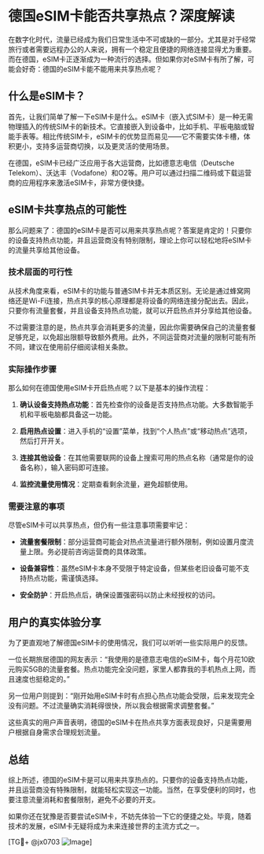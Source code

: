 # 德国eSIM卡能否共享热点？深度解读

在数字化时代，流量已经成为我们日常生活中不可或缺的一部分。尤其是对于经常旅行或者需要远程办公的人来说，拥有一个稳定且便捷的网络连接显得尤为重要。而在德国，eSIM卡正逐渐成为一种流行的选择。但如果你对eSIM卡有所了解，可能会好奇：德国的eSIM卡能不能用来共享热点呢？

## 什么是eSIM卡？

首先，让我们简单了解一下eSIM卡是什么。eSIM卡（嵌入式SIM卡）是一种无需物理插入的传统SIM卡的新技术。它直接嵌入到设备中，比如手机、平板电脑或智能手表等。相比传统SIM卡，eSIM卡的优势显而易见——它不需要实体卡槽，体积更小，支持多运营商切换，以及更灵活的使用场景。

在德国，eSIM卡已经广泛应用于各大运营商，比如德意志电信（Deutsche Telekom）、沃达丰（Vodafone）和O2等。用户可以通过扫描二维码或下载运营商的应用程序来激活eSIM卡，非常方便快捷。

## eSIM卡共享热点的可能性

那么问题来了：德国的eSIM卡是否可以用来共享热点呢？答案是肯定的！只要你的设备支持热点功能，并且运营商没有特别限制，理论上你可以轻松地将eSIM卡的流量共享给其他设备。

### 技术层面的可行性

从技术角度来看，eSIM卡的功能与普通SIM卡并无本质区别。无论是通过蜂窝网络还是Wi-Fi连接，热点共享的核心原理都是将设备的网络连接分配出去。因此，只要你有流量套餐，并且设备支持热点功能，就可以开启热点并分享给其他设备。

不过需要注意的是，热点共享会消耗更多的流量，因此你需要确保自己的流量套餐足够充足，以免超出限额导致额外费用。此外，不同运营商对流量的限制可能有所不同，建议在使用前仔细阅读相关条款。

### 实际操作步骤

那么如何在德国使用eSIM卡开启热点呢？以下是基本的操作流程：

1. **确认设备支持热点功能**：首先检查你的设备是否支持热点功能。大多数智能手机和平板电脑都具备这一功能。
   
2. **启用热点设置**：进入手机的“设置”菜单，找到“个人热点”或“移动热点”选项，然后打开开关。

3. **连接其他设备**：在其他需要联网的设备上搜索可用的热点名称（通常是你的设备名称），输入密码即可连接。

4. **监控流量使用情况**：定期查看剩余流量，避免超额使用。

### 需要注意的事项

尽管eSIM卡可以共享热点，但仍有一些注意事项需要牢记：

- **流量套餐限制**：部分运营商可能会对热点流量进行额外限制，例如设置月度流量上限。务必提前咨询运营商的具体政策。
  
- **设备兼容性**：虽然eSIM卡本身不受限于特定设备，但某些老旧设备可能不支持热点功能，需谨慎选择。

- **安全防护**：开启热点后，确保设置强密码以防止未经授权的访问。

## 用户的真实体验分享

为了更直观地了解德国eSIM卡的使用情况，我们可以听听一些实际用户的反馈。

一位长期旅居德国的网友表示：“我使用的是德意志电信的eSIM卡，每个月花10欧元购买5GB的流量套餐。热点功能完全没问题，家里人都靠我的手机热点上网，而且速度也挺稳定的。”

另一位用户则提到：“刚开始用eSIM卡时有点担心热点功能会受限，后来发现完全没有问题。不过流量确实消耗得很快，所以我会根据需求调整套餐。”

这些真实的用户声音表明，德国的eSIM卡在热点共享方面表现良好，只是需要用户根据自身需求合理规划流量。

## 总结

综上所述，德国的eSIM卡是可以用来共享热点的。只要你的设备支持热点功能，并且运营商没有特殊限制，就能轻松实现这一功能。当然，在享受便利的同时，也要注意流量消耗和套餐限制，避免不必要的开支。

如果你还在犹豫是否要尝试eSIM卡，不妨先体验一下它的便捷之处。毕竟，随着技术的发展，eSIM卡无疑将成为未来连接世界的主流方式之一。

[TG💪+ @jx0703 ![Image](https://github.com/user-attachments/assets/dbca1d08-cadb-493c-b0ec-ad6f7a83f270)]